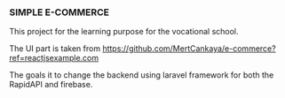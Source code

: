 ### SIMPLE E-COMMERCE

This project for the learning purpose for the vocational school.

The UI part is taken from https://github.com/MertCankaya/e-commerce?ref=reactjsexample.com

The goals it to change the backend using laravel framework for both the RapidAPI and firebase.